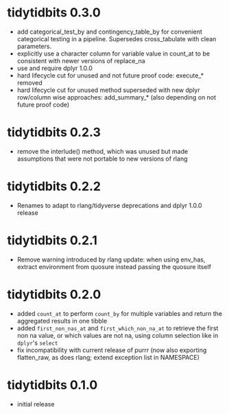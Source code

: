 # tidytidbits 0.3.0

* add categorical_test_by and contingency_table_by for convenient categorical 
  testing in a pipeline. Supersedes cross_tabulate with clean parameters.
* explicitly use a character column for variable value in count_at to be
  consistent with newer versions of replace_na
* use and require dplyr 1.0.0
* hard lifecycle cut for unused and not future proof code: execute_* removed
* hard lifecycle cut for unused method superseded with new dplyr row/column
  wise approaches: add_summary_* (also depending on not future proof code)

# tidytidbits 0.2.3

* remove the interlude() method, which was unused but made assumptions that were not portable to new versions of rlang

# tidytidbits 0.2.2

* Renames to adapt to rlang/tidyverse deprecations and dplyr 1.0.0 release

# tidytidbits 0.2.1

* Remove warning introduced by rlang update:
  when using env_has, extract environment from quosure instead passing the quosure itself

# tidytidbits 0.2.0

* added `count_at` to perform `count_by` for multiple variables and return the aggregated results in one tibble
* added `first_non_nas_at` and `first_which_non_na_at` to retrieve the first non na value, or which values are not na, using column selection like in `dplyr`'s `select`
* fix incompatibility with current release of purrr (now also exporting flatten_raw, as does rlang; extend exception list in NAMESPACE)

# tidytidbits 0.1.0

* initial release
